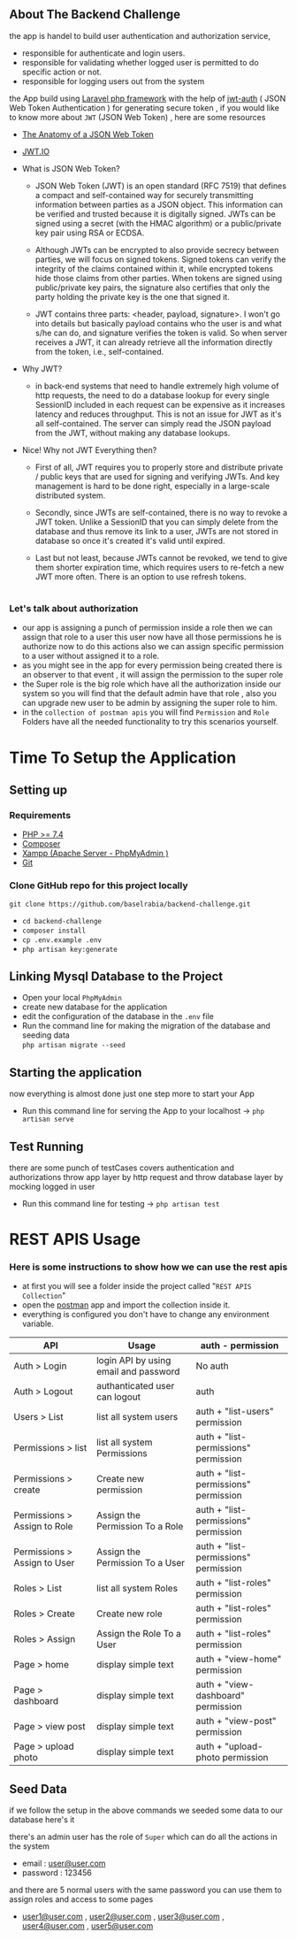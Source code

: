 ## About The Backend Challenge

the app is handel to build user authentication and authorization service,

-   responsible for authenticate and login users.
-   responsible for validating whether logged user is permitted to do specific action or not.
-   responsible for logging users out from the system

the App build using [Laravel php framework](https://Laravel.com) with the help of [jwt-auth](https://jwt-auth.readthedocs.io/en/develop/) ( JSON Web Token Authentication ) for generating secure token , if you would like to know more about `JWT` (JSON Web Token) , here are some resources

-   [The Anatomy of a JSON Web Token](https://www.digitalocean.com/community/tutorials/the-anatomy-of-a-json-web-token)

-   [JWT.IO](https://jwt.io/)
-   What is JSON Web Token?

    -   JSON Web Token (JWT) is an open standard (RFC 7519) that defines a compact and self-contained way for securely transmitting information between parties as a JSON object. This information can be verified and trusted because it is digitally signed. JWTs can be signed using a secret (with the HMAC algorithm) or a public/private key pair using RSA or ECDSA.

    -   Although JWTs can be encrypted to also provide secrecy between parties, we will focus on signed tokens. Signed tokens can verify the integrity of the claims contained within it, while encrypted tokens hide those claims from other parties. When tokens are signed using public/private key pairs, the signature also certifies that only the party holding the private key is the one that signed it.

    -   JWT contains three parts: <header, payload, signature>. I won't go into details but basically payload contains who the user is and what s/he can do, and signature verifies the token is valid. So when server receives a JWT, it can already retrieve all the information directly from the token, i.e., self-contained.

-   Why JWT?

    -   in back-end systems that need to handle extremely high volume of http requests, the need to do a database lookup for every single SessionID included in each request can be expensive as it increases latency and reduces throughput. This is not an issue for JWT as it's all self-contained. The server can simply read the JSON payload from the JWT, without making any database lookups.

-   Nice! Why not JWT Everything then?

    -   First of all, JWT requires you to properly store and distribute private / public keys that are used for signing and verifying JWTs. And key management is hard to be done right, especially in a large-scale distributed system.

    -   Secondly, since JWTs are self-contained, there is no way to revoke a JWT token. Unlike a SessionID that you can simply delete from the database and thus remove its link to a user, JWTs are not stored in database so once it's created it's valid until expired.

    -   Last but not least, because JWTs cannot be revoked, we tend to give them shorter expiration time, which requires users to re-fetch a new JWT more often. There is an option to use refresh tokens.

#

### Let's talk about authorization

-   our app is assigning a punch of permission inside a role then we can assign that role to a user this user now have all those permissions he is authorize now to do this actions also we can assign specific permission to a user without assigned it to a role.
-   as you might see in the app for every permission being created there is an observer to that event , it will assign the permission to the super role
-   the Super role is the big role which have all the authorization inside our system so you will find that the default admin have that role , also you can upgrade new user to be admin by assigning the super role to him.
-   in the `collection of postman apis` you will find `Permission` and `Role` Folders have all the needed functionality to try this scenarios yourself.

#

# Time To Setup the Application

## Setting up

### Requirements

-   [PHP >= 7.4](http://php.net/)
-   [Composer](https://getcomposer.org/)
-   [Xampp (Apache Server - PhpMyAdmin )](https://www.apachefriends.org/)
-   [Git](https://git-scm.com/)

### Clone GitHub repo for this project locally

`git clone https://github.com/baselrabia/backend-challenge.git`

-   `cd backend-challenge`
-   `composer install`
-   `cp .env.example .env`
-   `php artisan key:generate`

## Linking Mysql Database to the Project

-   Open your local `PhpMyAdmin`
-   create new database for the application
-   edit the configuration of the database in the `.env` file
-   Run the command line for making the migration of the database and seeding data <br>
    `php artisan migrate --seed`

## Starting the application

now everything is almost done just one step more to start your App

-   Run this command line for serving the App to your localhost -> `php artisan serve`

## Test Running  

there are some punch of testCases covers authentication and authorizations throw app layer by http request and throw database layer by mocking logged in user 

-   Run this command line for testing -> `php artisan test`

#
# REST APIS Usage
### Here is some instructions to show how we can use the rest apis
- at first you will see a folder inside the project called "`REST APIS Collection`"
- open the [postman](https://postman.com) app and import the collection inside it.
- everything is configured you don't have to change any environment variable.


| API | Usage | auth - permission |
|---|---|---|
| Auth > Login  | login API by using email and password |  No auth  |
| Auth > Logout | authanticated user can logout | auth  |
| Users > List  | list all system users | auth + "list-users" permission |
| Permissions > list | list all system Permissions | auth + "list-permissions" permission |
| Permissions > create | Create new permission | auth + "list-permissions" permission |
| Permissions > Assign to Role | Assign the Permission To a Role | auth + "list-permissions" permission |
| Permissions > Assign to User | Assign the Permission To a User | auth + "list-permissions" permission |
| Roles > List | list all system Roles | auth + "list-roles" permission |
| Roles > Create | Create new role | auth + "list-roles" permission |
| Roles > Assign | Assign the Role To a User | auth + "list-roles" permission |
| Page > home | display simple text | auth + "view-home" permission |
| Page > dashboard | display simple text | auth + "view-dashboard" permission |
| Page > view post | display simple text | auth + "view-post" permission |
| Page > upload photo | display simple text | auth + "upload-photo permission |


## Seed Data 
if we follow the setup in the above commands  we seeded some data to our database 
here's it 

there's an admin user has the role of `Super` which can do all the actions in the system 
- email : user@user.com
- password : 123456

and there are 5 normal users with the same password you can use them to assign roles and access to some pages 
 - user1@user.com , user2@user.com , user3@user.com , user4@user.com , user5@user.com